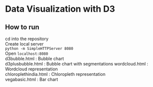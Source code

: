 # Data Visualization with D3
## How to run
cd into the repository  
Create local server  
`python -m SimpleHTTPServer 8080`  
Open `localhost:8080`  
d3bubble.html  : Bubble chart  
d3plusbubble.html  : Bubble chart with segmentations 
wordcloud.html  :   Wordcloud representation  
chloroplethindia.html   :   Chloropleth representation  
vegabasic.html  :   Bar chart  
